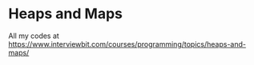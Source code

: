 # Heaps and Maps
All my codes at https://www.interviewbit.com/courses/programming/topics/heaps-and-maps/
